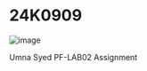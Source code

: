 # 24K0909
![image](https://github.com/user-attachments/assets/da3bd4d5-51a6-4a45-a5fc-5bdaffae7761)


Umna Syed
PF-LAB02 Assignment

